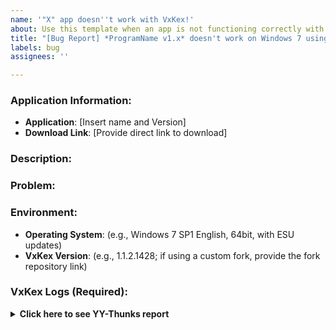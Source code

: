 ```yaml
---
name: '"X" app doesn''t work with VxKex!'
about: Use this template when an app is not functioning correctly with VxKex enabled.
title: "[Bug Report] *ProgramName v1.x* doesn't work on Windows 7 using VxKex"
labels: bug
assignees: ''

---
```


### Application Information:

- **Application**: [Insert name and Version]
- **Download Link**: [Provide direct link to download]

### Description:
<!--
A brief overview of the problem you're encountering, including any specific details about the issue.
-->


### Problem:
<!--
- Step-by-step instructions to reproduce the bug/error.
- Attach **screenshots** or **error messages** related to the issue.
-->


### Environment:
<!--
Please provide the following details about your environment:
-->
- **Operating System**: (e.g., Windows 7 SP1 English, 64bit, with ESU updates)
- **VxKex Version**: (e.g., 1.1.2.1428; if using a custom fork, provide the fork repository link)

### VxKex Logs (Required):
<!--
To help developers investigate the issue, please follow the steps below to collect and share the logs:
1. **Clear existing logs**:
   - Navigate to `%LOCALAPPDATA%\Local\VxKex\Logs`
   - Delete all the log files in this folder.
2. **Reproduce the issue**:
   - Launch the application with **VxKex enabled**.
   - Reproduce the error or behavior you are reporting.
3. **Collect logs**:
   - Close the application (or close the error window).
   - Go back to `%LOCALAPPDATA%\Local\VxKex\Logs` and **zip** all newly created log files.
4. **Attach the zipped log file below.**
-->


<!--
### Collect Additional Logs with YY-Thunks (Optional) 
To provide more detailed information about APIs used by the application, you can use **YY-Thunks**:  
1. Download **YY-Thunks** from the official release page (https://github.com/Chuyu-Team/YY-Thunks/releases)
2. Run the following command in a terminal, replacing `D:\Tool\SomeProgram.exe` with the path to your application:  
   ```  
   YY.Depends.Analyzer.exe "D:\Tool\SomeProgram.exe" /IgnoreReady /ReportView:Table /Target:6.1.7600  
   ```  
3. This will generate a Markdown file named `SomeProgram.exe.md` in the same directory as the analyzer. The file contains a list of API/s that the application might use and is available only on Windows 8 or higher.  
4. Open the `.md` file, copy its entire contents, and paste it into the collapsible section below.
-->
<details>
  <summary><b>Click here to see YY-Thunks report</b></summary>

PASTE THE ENTIRE .MD CONTENT HERE

</details>

<!--Feel free to add any other details or context that might be helpful for reproducing the issue or understanding the behavior.-->